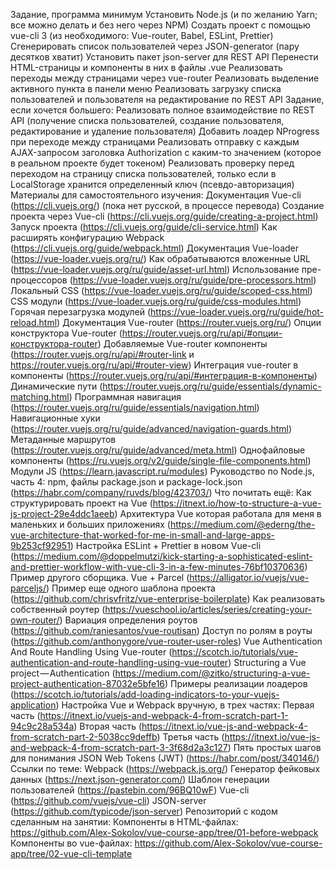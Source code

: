 Задание, программа минимум
Установить Node.js (и по желанию Yarn; все можно делать и без него через NPM)
Создать проект с помощью vue-cli 3 (из необходимого: Vue-router, Babel, ESLint, Prettier)
Сгенерировать список пользователей через JSON-generator (пару десятков хватит)
Установить пакет json-server для REST API
Перенести HTML-страницы и компоненты в них в файлы .vue
Реализовать переходы между страницами через vue-router
Реализовать выделение активного пункта в панели меню
Реализовать загрузку списка пользователей и пользователя на редактирование по REST API
Задание, если хочется большего:
Реализовать полное взаимодействие по REST API (получение списка пользователей, создание пользователя, редактирование и удаление пользователя)
Добавить лоадер NProgress при переходе между страницами
Реализовать отправку с каждым AJAX-запросом заголовка Authorization с каким-то значением (которое в реальном проекте будет токеном)
Реализовать проверку перед переходом на страницу списка пользователей, только если в LocalStorage хранится определенный ключ (псевдо-авторизация)
Материалы для самостоятельного изучения:
Документация Vue-cli (https://cli.vuejs.org/) (пока нет русской, в процессе перевода)
Создание проекта через Vue-cli (https://cli.vuejs.org/guide/creating-a-project.html)
Запуск проекта (https://cli.vuejs.org/guide/cli-service.html)
Как расширять конфигурацию Webpack (https://cli.vuejs.org/guide/webpack.html)
Документация Vue-loader (https://vue-loader.vuejs.org/ru/)
Как обрабатываются вложенные URL (https://vue-loader.vuejs.org/ru/guide/asset-url.html)
Использование пре-процессоров (https://vue-loader.vuejs.org/ru/guide/pre-processors.html)
Локальный CSS (https://vue-loader.vuejs.org/ru/guide/scoped-css.html)
CSS модули (https://vue-loader.vuejs.org/ru/guide/css-modules.html)
Горячая перезагрузка модулей (https://vue-loader.vuejs.org/ru/guide/hot-reload.html)
Документация Vue-router (https://router.vuejs.org/ru/)
Опции конструктора Vue-router (https://router.vuejs.org/ru/api/#опции-конструктора-router)
Добавляемые Vue-router компоненты (https://router.vuejs.org/ru/api/#router-link и https://router.vuejs.org/ru/api/#router-view)
Интеграция vue-router в компоненты (https://router.vuejs.org/ru/api/#интеграция-в-компоненты)
Динамические пути (https://router.vuejs.org/ru/guide/essentials/dynamic-matching.html)
Программная навигация (https://router.vuejs.org/ru/guide/essentials/navigation.html)
Навигационные хуки (https://router.vuejs.org/ru/guide/advanced/navigation-guards.html)
Метаданные маршрутов (https://router.vuejs.org/ru/guide/advanced/meta.html)
Однофайловые компоненты (https://ru.vuejs.org/v2/guide/single-file-components.html)
Модули JS (https://learn.javascript.ru/modules)
Руководство по Node.js, часть 4: npm, файлы package.json и package-lock.json (https://habr.com/company/ruvds/blog/423703/)
Что почитать ещё:
Как структурировать проект на Vue (https://itnext.io/how-to-structure-a-vue-js-project-29e4ddc1aeeb)
Архитектура Vue которая работала для меня в маленьких и больших приложениях (https://medium.com/@ederng/the-vue-architecture-that-worked-for-me-in-small-and-large-apps-9b253cf92951)
Настройка ESLint + Prettier в новом Vue-cli (https://medium.com/@doppelmutzi/kick-starting-a-sophisticated-eslint-and-prettier-workflow-with-vue-cli-3-in-a-few-minutes-76bf10370636)
Пример другого сборщика. Vue + Parcel (https://alligator.io/vuejs/vue-parceljs/)
Пример еще одного шаблона проекта (https://github.com/chrisvfritz/vue-enterprise-boilerplate)
Как реализовать собственный роутер (https://vueschool.io/articles/series/creating-your-own-router/)
Вариация определения роутов (https://github.com/raniesantos/vue-routisan)
Доступ по ролям в роуты (https://github.com/anthonygore/vue-router-user-roles)
Vue Authentication And Route Handling Using Vue-router (https://scotch.io/tutorials/vue-authentication-and-route-handling-using-vue-router)
Structuring a Vue project — Authentication (https://medium.com/@zitko/structuring-a-vue-project-authentication-87032e5bfe16)
Примеры реализации лоадеров (https://scotch.io/tutorials/add-loading-indicators-to-your-vuejs-application)
Настройка Vue и Webpack вручную, в трех частях:
Первая часть (https://itnext.io/vuejs-and-webpack-4-from-scratch-part-1-94c9c28a534a)
Вторая часть (https://itnext.io/vue-js-and-webpack-4-from-scratch-part-2-5038cc9deffb)
Третья часть (https://itnext.io/vue-js-and-webpack-4-from-scratch-part-3-3f68d2a3c127)
Пять простых шагов для понимания JSON Web Tokens (JWT) (https://habr.com/post/340146/)
Ссылки по теме:
Webpack (https://webpack.js.org/)
Генератор фейковых данных (https://next.json-generator.com/)
Шаблон генерации пользователей (https://pastebin.com/96BQ10wF)
Vue-cli (https://github.com/vuejs/vue-cli)
JSON-server (https://github.com/typicode/json-server)
Репозиторий с кодом сделанным на занятии:
Компоненты в HTML-файлах: https://github.com/Alex-Sokolov/vue-course-app/tree/01-before-webpack
Компоненты во vue-файлах: https://github.com/Alex-Sokolov/vue-course-app/tree/02-vue-cli-template